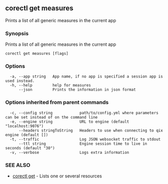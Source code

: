 ## corectl get measures

Prints a list of all generic measures in the current app

### Synopsis

Prints a list of all generic measures in the current app

```
corectl get measures [flags]
```

### Options

```
  -a, --app string   App name, if no app is specified a session app is used instead.
  -h, --help         help for measures
      --json         Prints the information in json format
```

### Options inherited from parent commands

```
  -c, --config string            path/to/config.yml where parameters can be set instead of on the command line
  -e, --engine string            URL to engine (default "localhost:9076")
      --headers stringToString   Headers to use when connecting to qix engine (default [])
  -t, --traffic                  Log JSON websocket traffic to stdout
      --ttl string               Engine session time to live in seconds (default "30")
  -v, --verbose                  Logs extra information
```

### SEE ALSO

* [corectl get](corectl_get.md)	 - Lists one or several resources

